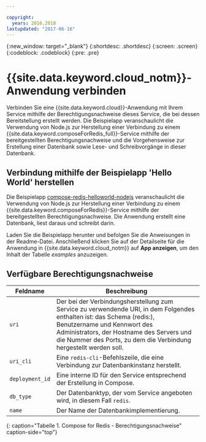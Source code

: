 ```yaml
---

copyright:
  years: 2016,2018
lastupdated: "2017-06-16"
---
```


{:new_window: target="_blank"}
{:shortdesc: .shortdesc}
{:screen: .screen}
{:codeblock: .codeblock}
{:pre: .pre}

# {{site.data.keyword.cloud_notm}}-Anwendung verbinden

Verbinden Sie eine {{site.data.keyword.cloud}}-Anwendung mit Ihrem Service mithilfe der Berechtigungsnachweise dieses Service, die bei dessen Bereitstellung erstellt werden. Die Beispielapp veranschaulicht die Verwendung von Node.js zur Herstellung einer Verbindung zu einem {{site.data.keyword.composeForRedis_full}}-Service mithilfe der bereitgestellten Berechtigungsnachweise und die Vorgehensweise zur Erstellung einer Datenbank sowie Lese- und Schreibvorgänge in dieser Datenbank.

## Verbindung mithilfe der Beispielapp 'Hello World' herstellen

Die Beispielapp [compose-redis-helloworld-nodejs](https://github.com/IBM-Bluemix/compose-redis-helloworld-nodejs) veranschaulicht die Verwendung von Node.js zur Herstellung einer Verbindung zu einem {{site.data.keyword.composeForRedis}}-Service mithilfe der bereitgestellten Berechtigungsnachweise. Die Anwendung erstellt eine Datenbank, liest daraus und schreibt darin.

Laden Sie die Beispielapp herunter und befolgen Sie die Anweisungen in der Readme-Datei. Anschließend klicken Sie auf der Detailseite für die Anwendung in {{site.data.keyword.cloud_notm}} auf **App anzeigen**, um den Inhalt der Tabelle *examples* anzuzeigen.

## Verfügbare Berechtigungsnachweise

Feldname|Beschreibung
----------|-----------
`uri`|Der bei der Verbindungsherstellung zum Service zu verwendende URI, in dem Folgendes enthalten ist: das Schema (redis:), Benutzername und Kennwort des Administrators, der Hostname des Servers und die Nummer des Ports, zu dem die Verbindung hergestellt werden soll.
`uri_cli`|Eine `redis-cli`-Befehlszeile, die eine Verbindung zur Datenbankinstanz herstellt.
`deployment_id`|Eine interne ID für den Service entsprechend der Erstellung in Compose.
`db_type`|Der Datenbanktyp, der vom Service angeboten wird, in diesem Fall `redis`.
`name`|Der Name der Datenbankimplementierung.
{: caption="Tabelle 1. Compose for Redis - Berechtigungsnachweise" caption-side="top"}
